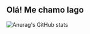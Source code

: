 ## Olá! Me chamo Iago

 ![Anurag's GitHub stats](https://github-readme-stats.vercel.app/api?username=anuraghazra&show_icons=true&theme=dark)
